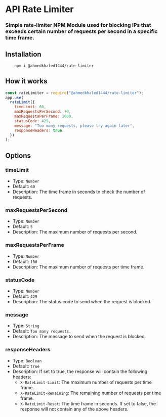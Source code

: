# API Rate Limiter

### Simple rate-limiter NPM Module used for blocking IPs that exceeds certain number of requests per second in a specific time frame.

## Installation

```
    npm i @ahmedkhaled1444/rate-limiter
```

## How it works

```js
const rateLimiter = require("@ahmedkhaled1444/rate-limiter");
app.use(
  rateLimit({
    timeLimit: 60,
    maxRequestsPerSecond: 70,
    maxRequestsPerFrame: 1000,
    statusCode: 429,
    message: "Too many requests, please try again later",
    responseHeaders: true,
  })
);
```

## Options

### timeLimit

- Type: `Number`
- Default: `60`
- Description: The time frame in seconds to check the number of requests.

### maxRequestsPerSecond

- Type: `Number`
- Default: `5`
- Description: The maximum number of requests per second.

### maxRequestsPerFrame

- Type: `Number`
- Default: `100`
- Description: The maximum number of requests per time frame.

### statusCode

- Type: `Number`
- Default: `429`
- Description: The status code to send when the request is blocked.

### message

- Type: `String`
- Default: `Too many requests.`
- Description: The message to send when the request is blocked.

### responseHeaders

- Type: `Boolean`
- Default: `true`
- Description: If set to true, the response will contain the following headers:
  - `X-RateLimit-Limit`: The maximum number of requests per time frame.
  - `X-RateLimit-Remaining`: The remaining number of requests per time frame.
  - `X-RateLimit-Reset`: The time frame in seconds.
    If set to false, the response will not contain any of the above headers.
